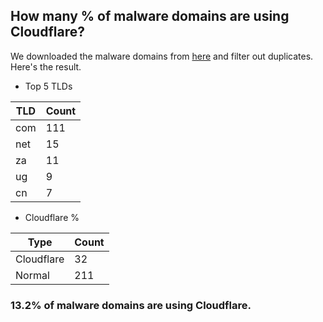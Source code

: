 ## How many % of malware domains are using Cloudflare?


We downloaded the malware domains from [here](https://urlhaus.abuse.ch) and filter out duplicates.
Here's the result.


[//]: # (start replacement)


- Top 5 TLDs

| TLD | Count |
| --- | --- |
| com | 111 |
| net | 15 |
| za | 11 |
| ug | 9 |
| cn | 7 |


- Cloudflare %

| Type | Count |
| --- | --- |
| Cloudflare | 32 |
| Normal | 211 |


### 13.2% of malware domains are using Cloudflare.